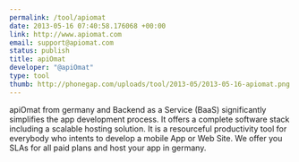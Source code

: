 ```yaml
--- 
permalink: /tool/apiomat
date: 2013-05-16 07:40:58.176068 +00:00
link: http://www.apiomat.com
email: support@apiomat.com
status: publish
title: apiOmat
developer: "@apiOmat"
type: tool
thumb: http://phonegap.com/uploads/tool/2013-05/2013-05-16-apiomat.png
---
```


apiOmat from germany and Backend as a Service (BaaS) significantly simplifies the app development process. It offers a complete software stack including a scalable hosting solution. It is a resourceful productivity tool for everybody who intents to develop a mobile App or Web Site.
We offer you SLAs for all paid plans and host your app in germany.
